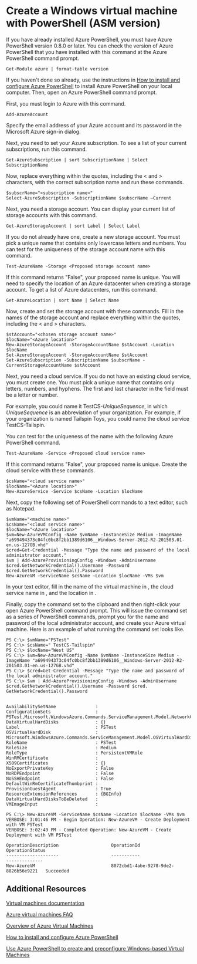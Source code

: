 <properties 
	pageTitle="Create a Windows virtual machine with PowerShell (ASM version)" 
	description="." 
	services="virtual-machines" 
	documentationCenter="" 
	authors="JoeDavies-MSFT" 
	manager="timlt" 
	editor=""/>

<tags 
	ms.service="virtual-machines" 
	ms.workload="infrastructure-services" 
	ms.tgt_pltfrm="na" 
	ms.devlang="na" 
	ms.topic="article" 
	ms.date="04/29/2015" 
	ms.author="josephd"/>

# Create a Windows virtual machine with PowerShell (ASM version)

If you have already installed Azure PowerShell, you must have Azure PowerShell version 0.8.0 or later. You can check the version of Azure PowerShell that you have installed with this command at the Azure PowerShell command prompt.

	Get-Module azure | format-table version

If you haven't done so already, use the instructions in [How to install and configure Azure PowerShell](install-configure-powershell.md) to install Azure PowerShell on your local computer. Then, open an Azure PowerShell command prompt.

First, you must login to Azure with this command.

	Add-AzureAccount

Specify the email address of your Azure account and its password in the Microsoft Azure sign-in dialog.

Next, you need to set your Azure subscription. To see a list of your current subscriptions, run this command.

	Get-AzureSubscription | sort SubscriptionName | Select SubscriptionName

Now, replace everything within the quotes, including the < and > characters, with the correct subscription name and run these commands.

	$subscrName="<subscription name>"
	Select-AzureSubscription -SubscriptionName $subscrName –Current

Next, you need a storage account. You can display your current list of storage accounts with this command.

	Get-AzureStorageAccount | sort Label | Select Label

If you do not already have one, create a new storage account. You must pick a unique name that contains only lowercase letters and numbers. You can test for the uniqueness of the storage account name with this command.

	Test-AzureName -Storage <Proposed storage account name>

If this command returns "False", your proposed name is unique. 
You will need to specify the location of an Azure datacenter when creating a storage account. To get a list of Azure datacenters, run this command.

	Get-AzureLocation | sort Name | Select Name

Now, create and set the storage account with these commands. Fill in the names of the storage account and replace everything within the quotes, including the < and > characters.

	$stAccount="<chosen storage account name>"
	$locName="<Azure location>"
	New-AzureStorageAccount -StorageAccountName $stAccount -Location $locName
	Set-AzureStorageAccount -StorageAccountName $stAccount
	Set-AzureSubscription -SubscriptionName $subscrName -CurrentStorageAccountName $stAccount

Next, you need a cloud service. If you do not have an existing cloud service, you must create one. You must pick a unique name that contains only letters, numbers, and hyphens. The first and last character in the field must be a letter or number.

For example, you could name it TestCS-*UniqueSequence*, in which *UniqueSequence* is an abbreviation of your organization. For example, if your organization is named Tailspin Toys, you could name the cloud service TestCS-Tailspin.

You can test for the uniqueness of the name with the following Azure PowerShell command.

	Test-AzureName -Service <Proposed cloud service name>

If this command returns "False", your proposed name is unique. Create the cloud service with these commands.

	$csName="<cloud service name>"
	$locName="<Azure location>"
	New-AzureService -Service $csName -Location $locName

Next, copy the following set of PowerShell commands to a text editor, such as Notepad. 

	$vmName="<machine name>"
	$csName="<cloud service name>"
	$locName="<Azure location>"
	$vm=New-AzureVMConfig -Name $vmName -InstanceSize Medium -ImageName "a699494373c04fc0bc8f2bb1389d6106__Windows-Server-2012-R2-201503.01-en.us-127GB.vhd"
	$cred=Get-Credential -Message "Type the name and password of the local administrator account."
	$vm | Add-AzureProvisioningConfig -Windows -AdminUsername $cred.GetNetworkCredential().Username -Password $cred.GetNetworkCredential().Password
	New-AzureVM –ServiceName $csName –Location $locName -VMs $vm

In your text editor, fill in the name of the virtual machine in <machine name>, the cloud service name in  <cloud service name>, and the location in <Azure location>. 

Finally, copy the command set to the clipboard and then right-click your open Azure PowerShell command prompt. This will issue the command set as a series of PowerShell commands, prompt you for the name and password of the local administrator account, and create your Azure virtual machine.
Here is an example of what running the command set looks like.

	PS C:\> $vmName="PSTest"
	PS C:\> $csName=" TestCS-Tailspin"
	PS C:\> $locName="West US"
	PS C:\> $vm=New-AzureVMConfig -Name $vmName -InstanceSize Medium -ImageName "a699494373c04fc0bc8f2bb1389d6106__Windows-Server-2012-R2-201503.01-en.us-127GB.vhd"
	PS C:\> $cred=Get-Credential -Message "Type the name and password of the local administrator account."
	PS C:\> $vm | Add-AzureProvisioningConfig -Windows -AdminUsername $cred.GetNetworkCredential().Username -Password $cred.
	GetNetworkCredential().Password

	
	AvailabilitySetName               :
	ConfigurationSets                 : PSTest,Microsoft.WindowsAzure.Commands.ServiceManagement.Model.NetworkConfigurationSet}
	DataVirtualHardDisks              : {}
	Label                             : PSTest
	OSVirtualHardDisk                 : Microsoft.WindowsAzure.Commands.ServiceManagement.Model.OSVirtualHardDisk
	RoleName                          : PSTest
	RoleSize                          : Medium
	RoleType                          : PersistentVMRole
	WinRMCertificate                  :
	X509Certificates                  : {}
	NoExportPrivateKey                : False
	NoRDPEndpoint                     : False
	NoSSHEndpoint                     : False
	DefaultWinRmCertificateThumbprint :
	ProvisionGuestAgent               : True
	ResourceExtensionReferences       : {BGInfo}
	DataVirtualHardDisksToBeDeleted   :
	VMImageInput                      :
	
	PS C:\> New-AzureVM -ServiceName $csName -Location $locName -VMs $vm
	VERBOSE: 3:01:46 PM - Begin Operation: New-AzureVM - Create Deployment with VM PSTest
	VERBOSE: 3:02:49 PM - Completed Operation: New-AzureVM - Create Deployment with VM PSTest
	
	OperationDescription                    OperationId                            OperationStatus
	--------------------                    -----------                            --------------
	New-AzureVM                             8072cbd1-4abe-9278-9de2-8826b56e9221   Succeeded
	

## Additional Resources

[Virtual machines documentation](http://azure.microsoft.com/documentation/services/virtual-machines/)

[Azure virtual machines FAQ](http://msdn.microsoft.com/library/azure/dn683781.aspx)

[Overview of Azure Virtual Machines](http://msdn.microsoft.com/library/azure/jj156143.aspx)

[How to install and configure Azure PowerShell](install-configure-powershell.md)

[Use Azure PowerShell to create and preconfigure Windows-based Virtual Machines](virtual-machines-ps-create-preconfigure-windows-vms.md)


